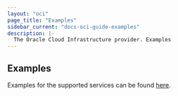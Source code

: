 ```yaml
---
layout: "oci"
page_title: "Examples"
sidebar_current: "docs-oci-guide-examples"
description: |-
  The Oracle Cloud Infrastructure provider. Examples
---
```


## Examples

Examples for the supported services can be found [here](https://github.com/terraform-providers/terraform-provider-oci/tree/master/examples).